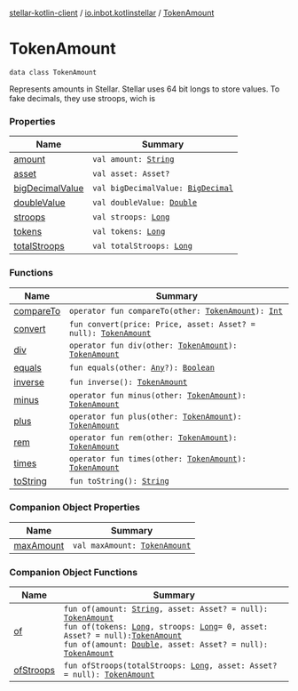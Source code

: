 [stellar-kotlin-client](../../index.md) / [io.inbot.kotlinstellar](../index.md) / [TokenAmount](./index.md)

# TokenAmount

`data class TokenAmount`

Represents amounts in Stellar. Stellar uses 64 bit longs to store values. To fake decimals, they use stroops, wich is

### Properties

| Name | Summary |
|---|---|
| [amount](amount.md) | `val amount: `[`String`](https://kotlinlang.org/api/latest/jvm/stdlib/kotlin/-string/index.html) |
| [asset](asset.md) | `val asset: Asset?` |
| [bigDecimalValue](big-decimal-value.md) | `val bigDecimalValue: `[`BigDecimal`](https://docs.oracle.com/javase/8/docs/api/java/math/BigDecimal.html) |
| [doubleValue](double-value.md) | `val doubleValue: `[`Double`](https://kotlinlang.org/api/latest/jvm/stdlib/kotlin/-double/index.html) |
| [stroops](stroops.md) | `val stroops: `[`Long`](https://kotlinlang.org/api/latest/jvm/stdlib/kotlin/-long/index.html) |
| [tokens](tokens.md) | `val tokens: `[`Long`](https://kotlinlang.org/api/latest/jvm/stdlib/kotlin/-long/index.html) |
| [totalStroops](total-stroops.md) | `val totalStroops: `[`Long`](https://kotlinlang.org/api/latest/jvm/stdlib/kotlin/-long/index.html) |

### Functions

| Name | Summary |
|---|---|
| [compareTo](compare-to.md) | `operator fun compareTo(other: `[`TokenAmount`](./index.md)`): `[`Int`](https://kotlinlang.org/api/latest/jvm/stdlib/kotlin/-int/index.html) |
| [convert](convert.md) | `fun convert(price: Price, asset: Asset? = null): `[`TokenAmount`](./index.md) |
| [div](div.md) | `operator fun div(other: `[`TokenAmount`](./index.md)`): `[`TokenAmount`](./index.md) |
| [equals](equals.md) | `fun equals(other: `[`Any`](https://kotlinlang.org/api/latest/jvm/stdlib/kotlin/-any/index.html)`?): `[`Boolean`](https://kotlinlang.org/api/latest/jvm/stdlib/kotlin/-boolean/index.html) |
| [inverse](inverse.md) | `fun inverse(): `[`TokenAmount`](./index.md) |
| [minus](minus.md) | `operator fun minus(other: `[`TokenAmount`](./index.md)`): `[`TokenAmount`](./index.md) |
| [plus](plus.md) | `operator fun plus(other: `[`TokenAmount`](./index.md)`): `[`TokenAmount`](./index.md) |
| [rem](rem.md) | `operator fun rem(other: `[`TokenAmount`](./index.md)`): `[`TokenAmount`](./index.md) |
| [times](times.md) | `operator fun times(other: `[`TokenAmount`](./index.md)`): `[`TokenAmount`](./index.md) |
| [toString](to-string.md) | `fun toString(): `[`String`](https://kotlinlang.org/api/latest/jvm/stdlib/kotlin/-string/index.html) |

### Companion Object Properties

| Name | Summary |
|---|---|
| [maxAmount](max-amount.md) | `val maxAmount: `[`TokenAmount`](./index.md) |

### Companion Object Functions

| Name | Summary |
|---|---|
| [of](of.md) | `fun of(amount: `[`String`](https://kotlinlang.org/api/latest/jvm/stdlib/kotlin/-string/index.html)`, asset: Asset? = null): `[`TokenAmount`](./index.md)<br>`fun of(tokens: `[`Long`](https://kotlinlang.org/api/latest/jvm/stdlib/kotlin/-long/index.html)`, stroops: `[`Long`](https://kotlinlang.org/api/latest/jvm/stdlib/kotlin/-long/index.html)` = 0, asset: Asset? = null): `[`TokenAmount`](./index.md)<br>`fun of(amount: `[`Double`](https://kotlinlang.org/api/latest/jvm/stdlib/kotlin/-double/index.html)`, asset: Asset? = null): `[`TokenAmount`](./index.md) |
| [ofStroops](of-stroops.md) | `fun ofStroops(totalStroops: `[`Long`](https://kotlinlang.org/api/latest/jvm/stdlib/kotlin/-long/index.html)`, asset: Asset? = null): `[`TokenAmount`](./index.md) |
